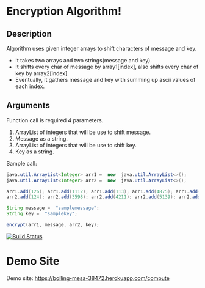 # Encryption Algorithm!

## Description
   Algorithm uses given integer arrays to shift characters of message and key.
    

 - It takes two arrays and two strings(message and key).
 - It shifts every char of message by array1[index], also shifts every char of key by array2[index].
 - Eventually, it gathers message and key with summing up ascii values of each index.

## Arguments

Function call is required 4 parameters.

 1. ArrayList of integers that will be use to shift message.
 2. Message as a string.
 3. ArrayList of integers that will be use to shift key.
 4. Key as a string.

Sample call:
```java
java.util.ArrayList<Integer> arr1 =  new  java.util.ArrayList<>();
java.util.ArrayList<Integer> arr2 =  new  java.util.ArrayList<>();

arr1.add(126); arr1.add(1112); arr1.add(113); arr1.add(4875); arr1.add(1215);
arr2.add(124); arr2.add(3598); arr2.add(4211); arr2.add(5139); arr2.add(681);

String message =  "samplemessage";
String key =  "samplekey";

encrypt(arr1, message, arr2, key);
```


[![Build Status](https://travis-ci.com/ibahadiraltun/Bil481-Task1.svg?branch=master)](https://travis-ci.com/ibahadiraltun/Bil481-Task1)


# Demo Site

Demo site: https://boiling-mesa-38472.herokuapp.com/compute
